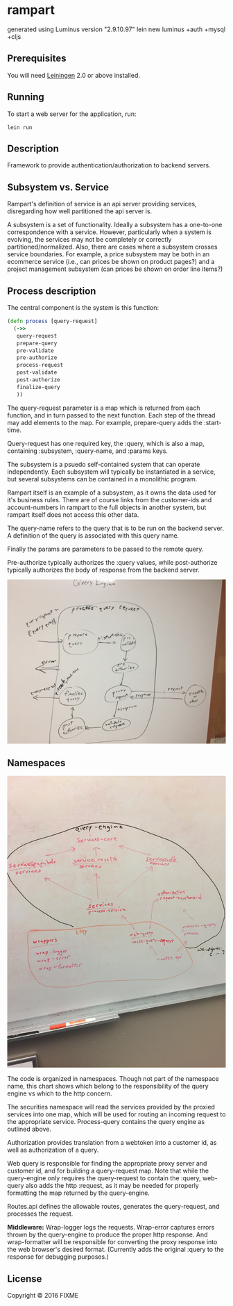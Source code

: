 # rampart

generated using Luminus version "2.9.10.97"
lein new luminus +auth +mysql +cljs

## Prerequisites

You will need [Leiningen][1] 2.0 or above installed.

[1]: https://github.com/technomancy/leiningen

## Running

To start a web server for the application, run:

    lein run
    
## Description

Framework to provide authentication/authorization to backend servers.
    
## Subsystem vs. Service

Rampart's definition of service is an api server providing services,
disregarding how well partitioned the api server is.

A subsystem is a set of functionality. Ideally a subsystem has a
one-to-one correspondence with a service. However, particularly
when a system is evolving, the services may not be completely or
correctly partitioned/normalized. Also, there are cases where a
subsystem crosses service boundaries. For example, a price subsystem
may be both in an ecommerce service (i.e., can prices be shown on product
pages?) and a project management subsystem (can prices be shown on
order line items?)

## Process description

The central component is the system is this function:

```clojure
(defn process [query-request]
  (->>
   query-request
   prepare-query
   pre-validate
   pre-authorize
   process-request
   post-validate
   post-authorize
   finalize-query
   ))
```
   
The query-request parameter is a map which is returned from each function, and in
turn passed to the next function. Each step of the thread may add elements to the map. For example, prepare-query adds the :start-time.

Query-request has one required key, the :query,
which is also a map, containing :subsystem, :query-name,
and :params keys.

The subsystem is a psuedo self-contained system that can operate independently.
Each subsystem will typically be instantiated in a service, but several subsystems
can be contained in a monolithic program.

Rampart itself is an example of a subsystem, as it owns the data used for it's
business rules. There are of course links from the customer-ids and account-numbers
in rampart to the full objects in another system, but rampart itself does not
access this other data.

The query-name refers to the query that is to be run on the backend server.
A definition of the query is associated with this query name.

Finally the params are parameters to be passed to the remote query.

Pre-authorize typically authorizes the :query values, while post-authorize
typically authorizes the body of response from the backend server.

![Query engine](docs/query-engine.jpg)

## Namespaces
![Namespaces](docs/namespaces.jpg)

The code is organized in namespaces. Though not part of the namespace name, this chart shows which belong to the responsibility of the query engine vs which to the http concern.

The securities namespace will read the services provided by the proxied services into one map, which will be used for routing an incoming request to the appropriate service. Process-query contains the query engine as outlined above.

Authorization provides translation from a webtoken into a customer id, as well as authorization of a query.

Web query is responsible for finding the appropriate proxy server and customer id, and for building a query-request map. Note that while the query-engine only requires the query-request to contain the :query, web-query also adds the http :request, as it may be needed for properly formatting the map returned by the query-engine.

Routes.api defines the allowable routes, generates the query-request, and processes the request.

**Middleware:** Wrap-logger logs the requests. Wrap-error captures errors thrown by the query-engine to produce the proper http response. And wrap-formatter will be responsible for converting the proxy response into the web browser's desired format. (Currently adds the original :query to the response for debugging purposes.)

## License

Copyright © 2016 FIXME
